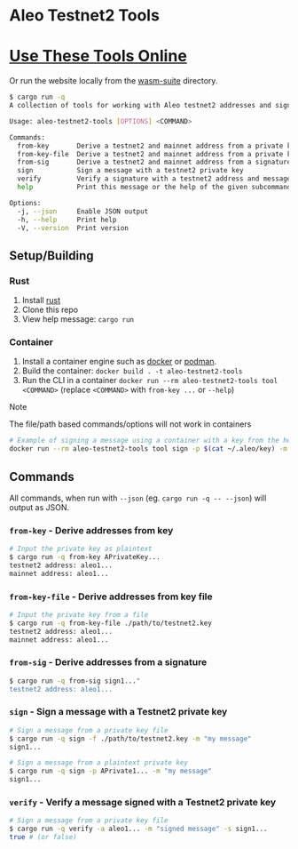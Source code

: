 # Aleo Testnet2 Tools

# [Use These Tools Online](https://monadicus.github.io/aleo-testnet2-tools/)

Or run the website locally from the [wasm-suite](./wasm-suite/) directory.

```bash
$ cargo run -q
A collection of tools for working with Aleo testnet2 addresses and signatures

Usage: aleo-testnet2-tools [OPTIONS] <COMMAND>

Commands:
  from-key       Derive a testnet2 and mainnet address from a private key
  from-key-file  Derive a testnet2 and mainnet address from a private key file
  from-sig       Derive a testnet2 and mainnet address from a signature
  sign           Sign a message with a testnet2 private key
  verify         Verify a signature with a testnet2 address and message
  help           Print this message or the help of the given subcommand(s)

Options:
  -j, --json     Enable JSON output
  -h, --help     Print help
  -V, --version  Print version
```

## Setup/Building

### Rust

1. Install [rust](https://www.rust-lang.org/tools/install)
1. Clone this repo
1. View help message: `cargo run`

### Container

1. Install a container engine such as [docker](https://docs.docker.com/engine/install/) or [podman](https://podman.io/docs/installation).
1. Build the container: `docker build . -t aleo-testnet2-tools`
1. Run the CLI in a container `docker run --rm aleo-testnet2-tools tool <COMMAND>` (replace `<COMMAND>` with `from-key ...` or `--help`)

> [!NOTE]
> The file/path based commands/options will not work in containers
>
> ```sh
> # Example of signing a message using a container with a key from the host filesystem
> docker run --rm aleo-testnet2-tools tool sign -p $(cat ~/.aleo/key) -m "hello, world!"
> ```


## Commands

All commands, when run with `--json` (eg. `cargo run -q -- --json`) will output as JSON.

### `from-key` - Derive addresses from key

```sh
# Input the private key as plaintext
$ cargo run -q from-key APrivateKey...
testnet2 address: aleo1...
mainnet address: aleo1...
```

### `from-key-file` - Derive addresses from key file

```sh
# Input the private key from a file
$ cargo run -q from-key-file ./path/to/testnet2.key
testnet2 address: aleo1...
mainnet address: aleo1...
```

### `from-sig` - Derive addresses from a signature

```sh
$ cargo run -q from-sig sign1..."
testnet2 address: aleo1...
```

### `sign` - Sign a message with a Testnet2 private key

```sh
# Sign a message from a private key file
$ cargo run -q sign -f ./path/to/testnet2.key -m "my message"
sign1...

# Sign a message from a plaintext private key
$ cargo run -q sign -p APrivate1... -m "my message"
sign1...
```

### `verify` - Verify a message signed with a Testnet2 private key

```sh
# Sign a message from a private key file
$ cargo run -q verify -a aleo1... -m "signed message" -s sign1...
true # (or false)
```
